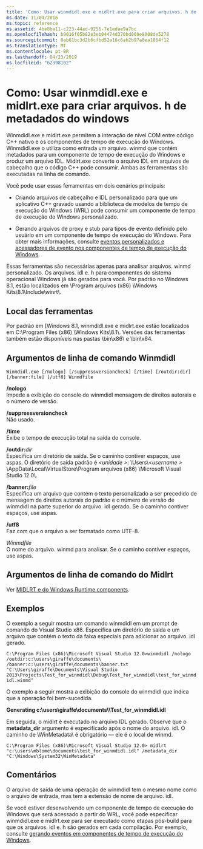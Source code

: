 ```yaml
---
title: 'Como: Usar winmdidl.exe e midlrt.exe para criar arquivos. h de metadados do windows'
ms.date: 11/04/2016
ms.topic: reference
ms.assetid: 4be8ba11-c223-44ad-9256-7e1edae9a7bc
ms.openlocfilehash: b9016f05b82e3eb04474d370bd069e8008de5278
ms.sourcegitcommit: 0ab61bc3d2b6cfbd52a16c6ab2b97a8ea1864f12
ms.translationtype: MT
ms.contentlocale: pt-BR
ms.lasthandoff: 04/23/2019
ms.locfileid: "62398102"
---
```

# <a name="how-to-use-winmdidlexe-and-midlrtexe-to-create-h-files-from-windows-metadata"></a>Como: Usar winmdidl.exe e midlrt.exe para criar arquivos. h de metadados do windows

Winmdidl.exe e midlrt.exe permitem a interação de nível COM entre código C++ nativo e os componentes de tempo de execução do Windows. Winmdidl.exe o utiliza como entrada um arquivo. winmd que contém metadados para um componente de tempo de execução do Windows e produz um arquivo IDL. Midlrt.exe converte o arquivo IDL em arquivos de cabeçalho que o código C++ pode consumir. Ambas as ferramentas são executadas na linha de comando.

Você pode usar essas ferramentas em dois cenários principais:

- Criando arquivos de cabeçalho e IDL personalizado para que um aplicativo C++ gravado usando a biblioteca de modelos de tempo de execução do Windows (WRL) pode consumir um componente de tempo de execução do Windows personalizado.

- Gerando arquivos de proxy e stub para tipos de evento definido pelo usuário em um componente de tempo de execução do Windows. Para obter mais informações, consulte [eventos personalizados e acessadores de evento nos componentes de tempo de execução do Windows](/windows/uwp/winrt-components/custom-events-and-event-accessors-in-windows-runtime-components).

Essas ferramentas são necessárias apenas para analisar arquivos. winmd personalizado. Os arquivos. idl e. h para componentes do sistema operacional Windows já são gerados para você. Por padrão no Windows 8.1, estão localizados em \Program arquivos (x86) \Windows Kits\8.1\Include\winrt\\.

## <a name="location-of-the-tools"></a>Local das ferramentas

Por padrão em [Windows 8.1, winmdidl.exe e midlrt.exe estão localizados em C:\Program Files (x86) \Windows Kits\8.1\\. Versões das ferramentas também estão disponíveis nas pastas \bin\x86\ e \bin\x64\.

## <a name="winmdidl-command-line-arguments"></a>Argumentos de linha de comando Winmdidl

```
Winmdidl.exe [/nologo] [/suppressversioncheck] [/time] [/outdir:dir] [/banner:file] [/utf8] Winmdfile
```

**/nologo**<br/>
Impede a exibição do console do winmdidl mensagem de direitos autorais e o número de versão.

**/suppressversioncheck**<br/>
Não usado.

**/time**<br/>
Exibe o tempo de execução total na saída do console.

**/outdir:**<em>dir</em><br/>
Especifica um diretório de saída. Se o caminho contiver espaços, use aspas. O diretório de saída padrão é  *\<unidade >*: \Users\\*\<username >* \AppData\Local\VirtualStore\Program arquivos (x86) \Microsoft Visual Studio 12.0\\.

**/banner:**<em>file</em><br/>
Especifica um arquivo que contém o texto personalizado a ser precedido de mensagem de direitos autorais do padrão e o número de versão de winmdidl na parte superior do arquivo. idl gerado. Se o caminho contiver espaços, use aspas.

**/utf8**<br/>
Faz com que o arquivo a ser formatado como UTF-8.

*Winmdfile*<br/>
O nome do arquivo. winmd para analisar. Se o caminho contiver espaços, use aspas.

## <a name="midlrt-command-line-arguments"></a>Argumentos de linha de comando do Midlrt

Ver [MIDLRT e do Windows Runtime components](/windows/desktop/Midl/midlrt-and-windows-runtime-components).

## <a name="examples"></a>Exemplos

O exemplo a seguir mostra um comando winmdidl em um prompt de comando do Visual Studio x86. Especifica um diretório de saída e um arquivo que contém o texto da faixa especiais para adicionar ao arquivo. idl gerado.

`C:\Program Files (x86)\Microsoft Visual Studio 12.0>winmdidl /nologo /outdir:c:\users\giraffe\documents\ /banner:c:\users\giraffe\documents\banner.txt "C:\Users\giraffe\Documents\Visual Studio 2013\Projects\Test_for_winmdidl\Debug\Test_for_winmdidl\test_for_winmdidl.winmd"`

O exemplo a seguir mostra a exibição do console do winmdidl que indica que a operação foi bem-sucedida.

**Generating c:\users\giraffe\documents\\\Test_for_winmdidl.idl**

Em seguida, o midlrt é executado no arquivo IDL gerado. Observe que o **metadata_dir** argumento é especificado após o nome do arquivo. idl. O caminho de \WinMetadata\ é obrigatório — ele é o local de winmd.

`C:\Program Files (x86)\Microsoft Visual Studio 12.0> midlrt "c:\users\mblome\documents\test_for_winmdidl.idl" /metadata_dir "C:\Windows\System32\WinMetadata"`

## <a name="remarks"></a>Comentários

O arquivo de saída de uma operação de winmdidl tem o mesmo nome como o arquivo de entrada, mas tem a extensão de nome de arquivo. idl.

Se você estiver desenvolvendo um componente de tempo de execução do Windows que será acessado a partir do WRL, você pode especificar winmdidl.exe e midlrt.exe para ser executado como etapas pós-build para que os arquivos. idl e. h são gerados em cada compilação. Por exemplo, consulte [gerando eventos em componentes de tempo de execução do Windows](/windows/uwp/winrt-components/raising-events-in-windows-runtime-components).